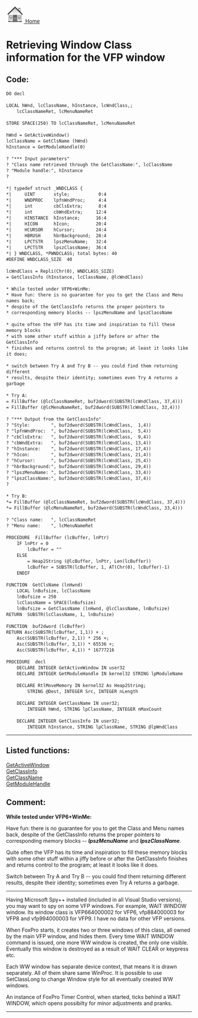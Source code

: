 [<img src="../images/home.png"> Home ](https://github.com/VFPX/Win32API)  

# Retrieving Window Class information for the VFP window

## Code:
```foxpro  
DO decl

LOCAL hWnd, lcClassName, hInstance, lcWndClass,;
	lcClassNameRet, lcMenuNameRet

STORE SPACE(250) TO lcClassNameRet, lcMenuNameRet

hWnd = GetActiveWindow()
lcClassName = GetClsName (hWnd)
hInstance = GetModuleHandle(0)

? "*** Input parameters"
? "Class name retrieved through the GetClassName:", lcClassName
? "Module handle:", hInstance
?

*| typedef struct _WNDCLASS {
*|     UINT       style;           0:4
*|     WNDPROC    lpfnWndProc;     4:4
*|     int        cbClsExtra;      8:4
*|     int        cbWndExtra;     12:4
*|     HINSTANCE  hInstance;      16:4
*|     HICON      hIcon;          20:4
*|     HCURSOR    hCursor;        24:4
*|     HBRUSH     hbrBackground;  28:4
*|     LPCTSTR    lpszMenuName;   32:4
*|     LPCTSTR    lpszClassName;  36:4
*| } WNDCLASS, *PWNDCLASS; total bytes: 40
#DEFINE WNDCLASS_SIZE  40

lcWndClass = Repli(Chr(0), WNDCLASS_SIZE)
= GetClassInfo (hInstance, lcClassName, @lcWndClass)

* While tested under VFP6+WinMe:
* Have fun: there is no guarantee for you to get the Class and Menu names back;
* despite of the GetClassInfo returns the proper pointers to
* corresponding memory blocks -- lpszMenuName and lpszClassName

* quite often the VFP has its time and inspiration to fill these memory blocks
* with some other stuff within a jiffy before or after the GetClassInfo
* finishes and returns control to the program; at least it looks like it does;

* switch between Try A and Try B -- you could find them returning different
* results, despite their identity; sometimes even Try A returns a garbage

* Try A:
= FillBuffer (@lcClassNameRet, buf2dword(SUBSTR(lcWndClass, 37,4)))
= FillBuffer (@lcMenuNameRet, buf2dword(SUBSTR(lcWndClass, 33,4)))

? "*** Output from the GetClassInfo"
? "Style:        ", buf2dword(SUBSTR(lcWndClass,  1,4))
? "lpfnWndProc:  ", buf2dword(SUBSTR(lcWndClass,  5,4))
? "cbClsExtra:   ", buf2dword(SUBSTR(lcWndClass,  9,4))
? "cbWndExtra:   ", buf2dword(SUBSTR(lcWndClass, 13,4))
? "hInstance:    ", buf2dword(SUBSTR(lcWndClass, 17,4))
? "hIcon:        ", buf2dword(SUBSTR(lcWndClass, 21,4))
? "hCursor:      ", buf2dword(SUBSTR(lcWndClass, 25,4))
? "hbrBackground:", buf2dword(SUBSTR(lcWndClass, 29,4))
? "lpszMenuName: ", buf2dword(SUBSTR(lcWndClass, 33,4))
? "lpszClassName:", buf2dword(SUBSTR(lcWndClass, 37,4))
?

* Try B:
*= FillBuffer (@lcClassNameRet, buf2dword(SUBSTR(lcWndClass, 37,4)))
*= FillBuffer (@lcMenuNameRet, buf2dword(SUBSTR(lcWndClass, 33,4)))

? "Class name:   ", lcClassNameRet
? "Menu name:    ", lcMenuNameRet

PROCEDURE  FillBuffer (lcBuffer, lnPtr)
	IF lnPtr = 0
		lcBuffer = ""
	ELSE
		= Heap2String (@lcBuffer, lnPtr, Len(lcBuffer))
		lcBuffer = SUBSTR(lcBuffer, 1, AT(Chr(0), lcBuffer)-1)
	ENDIF

FUNCTION  GetClsName (lnHwnd)
	LOCAL lnBufsize, lcClassName
	lnBufsize = 250
	lcClassName = SPACE(lnBufsize)
	lnBufsize = GetClassName (lnHwnd, @lcClassName, lnBufsize)
RETURN  SUBSTR(lcClassName, 1, lnBufsize)

FUNCTION  buf2dword (lcBuffer)
RETURN Asc(SUBSTR(lcBuffer, 1,1)) + ;
	Asc(SUBSTR(lcBuffer, 2,1)) * 256 +;
	Asc(SUBSTR(lcBuffer, 3,1)) * 65536 +;
	Asc(SUBSTR(lcBuffer, 4,1)) * 16777216

PROCEDURE  decl
	DECLARE INTEGER GetActiveWindow IN user32
	DECLARE INTEGER GetModuleHandle IN kernel32 STRING lpModuleName

	DECLARE RtlMoveMemory IN kernel32 As Heap2String;
		STRING @Dest, INTEGER Src, INTEGER nLength

	DECLARE INTEGER GetClassName IN user32;
		INTEGER hWnd, STRING lpClassName, INTEGER nMaxCount

	DECLARE INTEGER GetClassInfo IN user32;
		INTEGER hInstance, STRING lpClassName, STRING @lpWndClass  
```  
***  


## Listed functions:
[GetActiveWindow](../libraries/user32/GetActiveWindow.md)  
[GetClassInfo](../libraries/user32/GetClassInfo.md)  
[GetClassName](../libraries/user32/GetClassName.md)  
[GetModuleHandle](../libraries/kernel32/GetModuleHandle.md)  

## Comment:
**While tested under VFP6+WinMe:**  
  
Have fun: there is no guarantee for you to get the Class and Menu names back, despite of the GetClassInfo returns the proper pointers to corresponding memory blocks -- ***lpszMenuName*** and ***lpszClassName***.  
  
Quite often the VFP has its time and inspiration to fill these memory blocks with some other stuff within a jiffy before or after the GetClassInfo finishes and returns control to the program; at least it looks like it does.  
  
Switch between Try A and Try B -- you could find them returning different results, despite their identity; sometimes even Try A returns a garbage.  
  
* * *  
Having Microsoft Spy++ installed (included in all Visual Studio versions), you may want to spy on some VFP windows. For example, WAIT WINDOW window. Its window class is VFP664000002 for VFP6, vfp884000003 for VFP8 and vfp994000003 for VFP9. I have no data for other VFP versions.  
  
When FoxPro starts, it creates two or three windows of this class, all owned by the main VFP window, and hides them. Every time WAIT WINDOW command is issued, one more WW window is created, the only one visible. Eventually this window is destroyed as a result of WAIT CLEAR or keypress etc.  
  
Each WW window has separate device context, that means it is drawn separately. All of them share same WinProc. It is possible to use SetClassLong to change Window style for all eventually created WW windows.  
  
An instance of FoxPro Timer Control, when started, ticks behind a WAIT WINDOW, which opens possibilty for minor adjustments and pranks.  
  
***  

